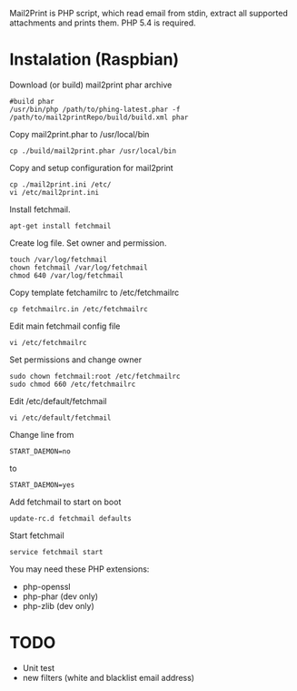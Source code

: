 Mail2Print is PHP script, which read email from stdin, extract all supported attachments and prints them.
PHP 5.4 is required.

Instalation (Raspbian)
===========================
Download (or build) mail2print phar archive

    #build phar
    /usr/bin/php /path/to/phing-latest.phar -f /path/to/mail2printRepo/build/build.xml phar

Copy mail2print.phar to /usr/local/bin

    cp ./build/mail2print.phar /usr/local/bin
    
Copy and setup configuration for mail2print

    cp ./mail2print.ini /etc/
    vi /etc/mail2print.ini

Install fetchmail.

    apt-get install fetchmail
    
Create log file. Set owner and permission.

    touch /var/log/fetchmail
    chown fetchmail /var/log/fetchmail
    chmod 640 /var/log/fetchmail

Copy template fetchamilrc to /etc/fetchmailrc

    cp fetchmailrc.in /etc/fetchmailrc
    
Edit main fetchmail config file
 
    vi /etc/fetchmailrc

Set permissions and change owner

    sudo chown fetchmail:root /etc/fetchmailrc
    sudo chmod 660 /etc/fetchmailrc

Edit /etc/default/fetchmail

    vi /etc/default/fetchmail

Change line from
    
    START_DAEMON=no
to

    START_DAEMON=yes

Add fetchmail to start on boot

    update-rc.d fetchmail defaults

Start fetchmail
    
    service fetchmail start

You may need these PHP extensions:

* php-openssl
* php-phar (dev only)
* php-zlib (dev only)


TODO
===========================
* Unit test
* new filters (white and blacklist email address)